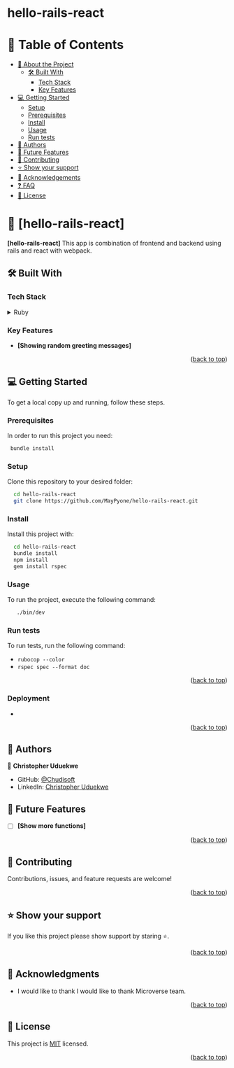 # hello-rails-react

<a name="readme-top"></a>

# 📗 Table of Contents

- [📖 About the Project](#about-project)
  - [🛠 Built With](#built-with)
    - [Tech Stack](#tech-stack)
    - [Key Features](#key-features)
- [💻 Getting Started](#getting-started)
  - [Setup](#setup)
  - [Prerequisites](#prerequisites)
  - [Install](#install)
  - [Usage](#usage)
  - [Run tests](#run-tests)
- [👥 Authors](#authors)
- [🔭 Future Features](#future-features)
- [🤝 Contributing](#contributing)
- [⭐️ Show your support](#support)
- [🙏 Acknowledgements](#acknowledgements)
- [❓ FAQ](#faq)
- [📝 License](#license)

<!-- PROJECT DESCRIPTION -->

# 📖 [hello-rails-react] <a name="about-project"></a>

**[hello-rails-react]** This app is combination of frontend and backend using rails and react with webpack.

## 🛠 Built With <a name="built-with"></a>

### Tech Stack <a name="tech-stack"></a>

<details>
  <summary>Ruby</summary>
  <ul>
<li>

<a name="livelink"></a>

- [Click here to read more about ruby](https://www.ruby-lang.org/en/)

   </li>
  </ul>

</details>

<!-- Features -->

### Key Features <a name="key-features"></a>

- **[Showing random greeting messages]**

<p align="right">(<a href="#readme-top">back to top</a>)</p>

<!-- GETTING STARTED -->

## 💻 Getting Started <a name="getting-started"></a>

To get a local copy up and running, follow these steps.

### Prerequisites

In order to run this project you need:

```sh
 bundle install
```

### Setup

Clone this repository to your desired folder:

```sh
  cd hello-rails-react
  git clone https://github.com/MayPyone/hello-rails-react.git
```

### Install

Install this project with:

```sh
  cd hello-rails-react
  bundle install
  npm install
  gem install rspec
```

### Usage

To run the project, execute the following command:

```sh
   ./bin/dev
```

### Run tests

To run tests, run the following command:

- `rubocop --color`
- `rspec spec --format doc`
<p align="right">(<a href="#readme-top">back to top</a>)</p>

### Deployment

-

<p align="right">(<a href="#readme-top">back to top</a>)</p>

<!-- AUTHORS -->

## 👥 Authors <a name="authors"></a>

👤 **Christopher Uduekwe**

- GitHub: [@Chudisoft](https://github.com/chudisoft/)
- LinkedIn: [Christopher Uduekwe](https://www.linkedin.com/in/chudisoft)

<!-- FUTURE FEATURES -->

## 🔭 Future Features <a name="future-features"></a>

- [ ] **[Show more functions]**

<p align="right">(<a href="#readme-top">back to top</a>)</p>

<!-- CONTRIBUTING -->

## 🤝 Contributing <a name="contributing"></a>

Contributions, issues, and feature requests are welcome!

<p align="right">(<a href="#readme-top">back to top</a>)</p>

<!-- SUPPORT -->

## ⭐️ Show your support <a name="support"></a>

If you like this project please show support by staring ⭐️.

<p align="right">(<a href="#readme-top">back to top</a>)</p>

<!-- ACKNOWLEDGEMENTS -->

## 🙏 Acknowledgments <a name="acknowledgements"></a>

- I would like to thank I would like to thank Microverse team.

<p align="right">(<a href="#readme-top">back to top</a>)</p>

<!-- LICENSE -->

## 📝 License <a name="license"></a>

This project is [MIT](./LICENSE) licensed.

<p align="right">(<a href="#readme-top">back to top</a>)</p>
